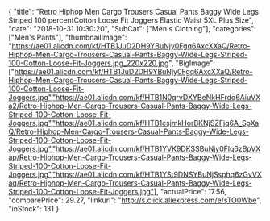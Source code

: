 {
	"title": "Retro Hiphop Men Cargo Trousers Casual Pants Baggy Wide Legs Striped 100 percentCotton Loose Fit Joggers Elastic Waist 5XL Plus Size",
	"date": "2018-10-31 10:30:20",
	"SubCat": ["Men's Clothing"],
	"categories": ["Men's Pants"],
	"thumbnailImage": "https://ae01.alicdn.com/kf/HTB1JuD2DH9YBuNjy0Fgq6AxcXXaQ/Retro-Hiphop-Men-Cargo-Trousers-Casual-Pants-Baggy-Wide-Legs-Striped-100-Cotton-Loose-Fit-Joggers.jpg_220x220.jpg",
	"BigImage": ["https://ae01.alicdn.com/kf/HTB1JuD2DH9YBuNjy0Fgq6AxcXXaQ/Retro-Hiphop-Men-Cargo-Trousers-Casual-Pants-Baggy-Wide-Legs-Striped-100-Cotton-Loose-Fit-Joggers.jpg","https://ae01.alicdn.com/kf/HTB1N0qrvDXYBeNkHFrdq6AiuVXa2/Retro-Hiphop-Men-Cargo-Trousers-Casual-Pants-Baggy-Wide-Legs-Striped-100-Cotton-Loose-Fit-Joggers.jpg","https://ae01.alicdn.com/kf/HTB1csjmkHorBKNjSZFjq6A_SpXaQ/Retro-Hiphop-Men-Cargo-Trousers-Casual-Pants-Baggy-Wide-Legs-Striped-100-Cotton-Loose-Fit-Joggers.jpg","https://ae01.alicdn.com/kf/HTB1YVK9DKSSBuNjy0Flq6zBpVXap/Retro-Hiphop-Men-Cargo-Trousers-Casual-Pants-Baggy-Wide-Legs-Striped-100-Cotton-Loose-Fit-Joggers.jpg","https://ae01.alicdn.com/kf/HTB1YSt9DNSYBuNjSsphq6zGvVXaq/Retro-Hiphop-Men-Cargo-Trousers-Casual-Pants-Baggy-Wide-Legs-Striped-100-Cotton-Loose-Fit-Joggers.jpg"],
	"actualPrice": 17.56,
	"comparePrice": 29.27,
	"linkurl": "http://s.click.aliexpress.com/e/sTO0Wbe",
	"inStock": 131
}
